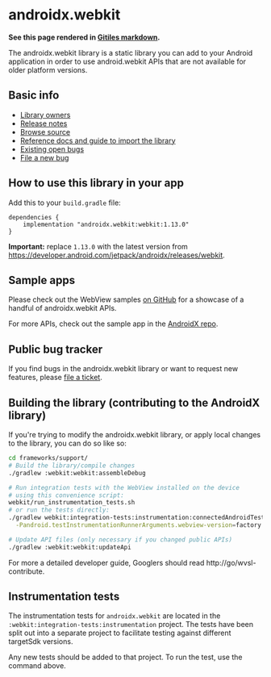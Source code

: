 # androidx.webkit

**See this page rendered in [Gitiles
markdown](https://android.googlesource.com/platform/frameworks/support/+/androidx-main/webkit/README.md).**

The androidx.webkit library is a static library you can add to your Android
application in order to use android.webkit APIs that are not available for older
platform versions.

## Basic info

* [Library owners](OWNERS)
* [Release notes](https://developer.android.com/jetpack/androidx/releases/webkit)
* [Browse source](https://android.googlesource.com/platform/frameworks/support/+/androidx-main/webkit/)
* [Reference docs and guide to import the library](https://developer.android.com/reference/androidx/webkit/package-summary)
* [Existing open bugs](https://issuetracker.google.com/issues?q=componentid:460423%20status:open)
* [File a new bug](https://issuetracker.google.com/issues/new?component=460423)

## How to use this library in your app

Add this to your `build.gradle` file:

```
dependencies {
    implementation "androidx.webkit:webkit:1.13.0"
}
```

**Important:** replace `1.13.0` with the latest version from
https://developer.android.com/jetpack/androidx/releases/webkit.

## Sample apps

Please check out the WebView samples [on GitHub][GitHub demo app] for a showcase
of a handful of androidx.webkit APIs.

For more APIs, check out the sample app in the [AndroidX repo][AndroidX demo
app].

## Public bug tracker

If you find bugs in the androidx.webkit library or want to request new features,
please [file a
ticket](https://issuetracker.google.com/issues/new?component=460423).

## Building the library (contributing to the AndroidX library)

If you're trying to modify the androidx.webkit library, or apply local changes
to the library, you can do so like so:

```sh
cd frameworks/support/
# Build the library/compile changes
./gradlew :webkit:webkit:assembleDebug

# Run integration tests with the WebView installed on the device
# using this convenience script:
webkit/run_instrumentation_tests.sh
# or run the tests directly: 
./gradlew webkit:integration-tests:instrumentation:connectedAndroidTest \
  -Pandroid.testInstrumentationRunnerArguments.webview-version=factory

# Update API files (only necessary if you changed public APIs)
./gradlew :webkit:webkit:updateApi
```

For more a detailed developer guide, Googlers should read
http://go/wvsl-contribute.

## Instrumentation tests

The instrumentation tests for `androidx.webkit` are located in the
`:webkit:integration-tests:instrumentation` project. The tests have been split
out into a separate project to facilitate testing against different targetSdk
versions.

Any new tests should be added to that project. To run the test, use the command
above.

[GitHub demo app]: https://github.com/android/views-widgets-samples/tree/main/WebView
[AndroidX demo app]: /androidx-main/webkit/integration-tests/testapp/README.md
